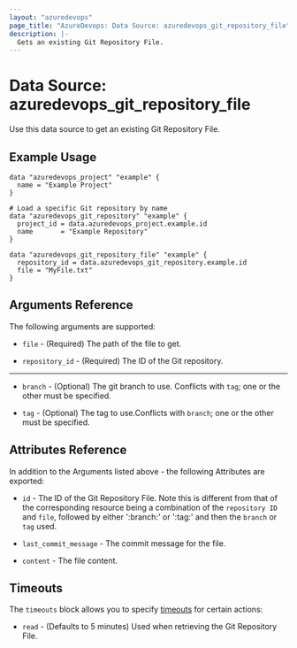```yaml
---
layout: "azuredevops"
page_title: "AzureDevops: Data Source: azuredevops_git_repository_file"
description: |-
  Gets an existing Git Repository File.
---
```


# Data Source: azuredevops_git_repository_file

Use this data source to get an existing Git Repository File.

## Example Usage

```hcl
data "azuredevops_project" "example" {
  name = "Example Project"
}

# Load a specific Git repository by name
data "azuredevops_git_repository" "example" {
  project_id = data.azuredevops_project.example.id
  name       = "Example Repository"
}

data "azuredevops_git_repository_file" "example" {
  repository_id = data.azuredevops_git_repository.example.id
  file = "MyFile.txt"
}
```

## Arguments Reference

The following arguments are supported:

* `file` - (Required) The path of the file to get.

* `repository_id` - (Required) The ID of the Git repository.

---

* `branch` - (Optional) The git branch to use. Conflicts with `tag`; one or the other must be specified.

* `tag` - (Optional) The tag to use.Conflicts with `branch`; one or the other must be specified.

## Attributes Reference

In addition to the Arguments listed above - the following Attributes are exported:

* `id` - The ID of the Git Repository File. Note this is different from that of the corresponding resource being a combination of the `repository ID` and `file`, followed by either ':branch:' or ':tag:' and then the `branch` or `tag` used.

* `last_commit_message` - The commit message for the file.

* `content` - The file content.

## Timeouts

The `timeouts` block allows you to specify [timeouts](https://developer.hashicorp.com/terraform/language/resources/syntax#operation-timeouts) for certain actions:

* `read` - (Defaults to 5 minutes) Used when retrieving the Git Repository File.
